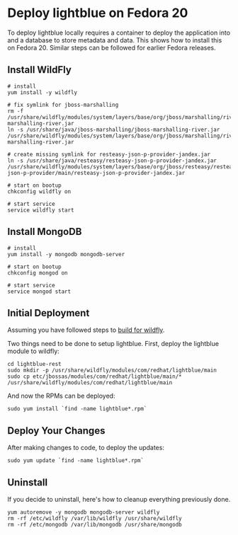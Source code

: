 # Deploy lightblue on Fedora 20

To deploy lightblue locally requires a container to deploy the application into and a database to store metadata and data.  This shows how to install this on Fedora 20.  Similar steps can be followed for earlier Fedora releases.

## Install WildFly
```
# install
yum install -y wildfly

# fix symlink for jboss-marshalling
rm -f /usr/share/wildfly/modules/system/layers/base/org/jboss/marshalling/river/main/jboss-marshalling-river.jar
ln -s /usr/share/java/jboss-marshalling/jboss-marshalling-river.jar /usr/share/wildfly/modules/system/layers/base/org/jboss/marshalling/river/main/jboss-marshalling-river.jar

# create missing symlink for resteasy-json-p-provider-jandex.jar
ln -s /usr/share/java/resteasy/resteasy-json-p-provider-jandex.jar /usr/share/wildfly/modules/system/layers/base/org/jboss/resteasy/resteasy-json-p-provider/main/resteasy-json-p-provider-jandex.jar

# start on bootup
chkconfig wildfly on

# start service
service wildfly start
```

## Install MongoDB
```
# install
yum install -y mongodb mongodb-server

# start on bootup
chkconfig mongod on

# start service
service mongod start
```

## Initial Deployment
Assuming you have followed steps to [build for wildfly](../build_source/README.md).

Two things need to be done to setup lightblue.  First, deploy the lightblue module to wildfly:
```
cd lightblue-rest
sudo mkdir -p /usr/share/wildfly/modules/com/redhat/lightblue/main
sudo cp etc/jbossas/modules/com/redhat/lightblue/main/* /usr/share/wildfly/modules/com/redhat/lightblue/main
```

And now the RPMs can be deployed:
```
sudo yum install `find -name lightblue*.rpm`
```

## Deploy Your Changes
After making changes to code, to deploy the updates:
```
sudo yum update `find -name lightblue*.rpm`
```

## Uninstall
If you decide to uninstall, here's how to cleanup everything previously done.

```
yum autoremove -y mongodb mongodb-server wildfly
rm -rf /etc/wildfly /var/lib/wildfly /usr/share/wildfly
rm -rf /etc/mongodb /var/lib/mongodb /usr/share/mongodb
```
